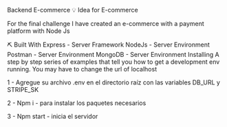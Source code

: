 Backend E-commerce
💡 Idea for E-commerce

For the final challenge I have created an e-commerce with a payment platform with Node Js

⛏️ Built With
Express - Server Framework
NodeJs - Server Environment
Postman - Server Environment
MongoDB - Server Environment
Installing
A step by step series of examples that tell you how to get a development env running. You may have to change the url of localhost

1 - Agregue su archivo .env en el directorio raíz con las variables DB_URL y STRIPE_SK

2 - Npm i - para instalar los paquetes necesarios

3 - Npm start - inicia el servidor